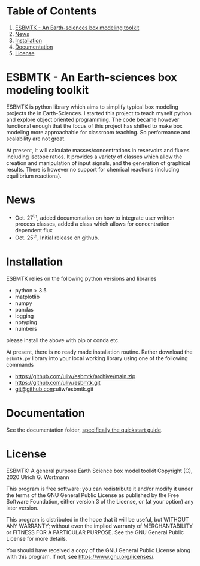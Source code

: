 
# Table of Contents

1.  [ESBMTK - An Earth-sciences box modeling toolkit](#org01edfc1)
2.  [News](#org6cf61ca)
3.  [Installation](#org744a9f4)
4.  [Documentation](#org41f52fa)
5.  [License](#orge70876a)


<a id="org01edfc1"></a>

# ESBMTK - An Earth-sciences box modeling toolkit

ESBMTK is python library which aims to simplify typical box modeling
projects the in Earth-Sciences. I started this project to teach myself
python and explore object oriented programming.  The code became
however functional enough that the focus of this project has shifted
to make box modeling more approachable for classroom teaching. So
performance and scalability are not great.

At present, it will calculate masses/concentrations in reservoirs and
fluxes including isotope ratios. It provides a variety of classes
which allow the creation and manipulation of input signals, and the
generation of graphical results. There is however no support for
chemical reactions (including equilibrium reactions).


<a id="org6cf61ca"></a>

# News

-   Oct. 27<sup>th</sup>, added documentation on how to integrate user written
    process classes, added a class which allows for concentration
    dependent flux
-   Oct. 25<sup>th</sup>, Initial release on github.


<a id="org744a9f4"></a>

# Installation

ESBMTK relies on the following python versions and libraries

-   python > 3.5
-   matplotlib
-   numpy
-   pandas
-   logging
-   nptyping
-   numbers

please install the above with pip or conda etc. 

At present, there is no ready made installation routine. Rather
download the `esbmtk.py` library into your local working library using
one of the following commands

-   <https://github.com/uliw/esbmtk/archive/main.zip>
-   <https://github.com/uliw/esbmtk.git>
-   git@github.com:uliw/esbmtk.git


<a id="org41f52fa"></a>

# Documentation

See the documentation folder, [specifically the quickstart guide](https://github.com/uliw/esbmtk/blob/main/Documentation/ESBMTK-Quick-Start_Guide.org).


<a id="orge70876a"></a>

# License

ESBMTK: A general purpose Earth Science box model toolkit
Copyright (C), 2020 Ulrich G. Wortmann

This program is free software: you can redistribute it and/or modify
it under the terms of the GNU General Public License as published by
the Free Software Foundation, either version 3 of the License, or
(at your option) any later version.

This program is distributed in the hope that it will be useful,
but WITHOUT ANY WARRANTY; without even the implied warranty of
MERCHANTABILITY or FITNESS FOR A PARTICULAR PURPOSE.  See the
GNU General Public License for more details.

You should have received a copy of the GNU General Public License
along with this program.  If not, see <https://www.gnu.org/licenses/>.


